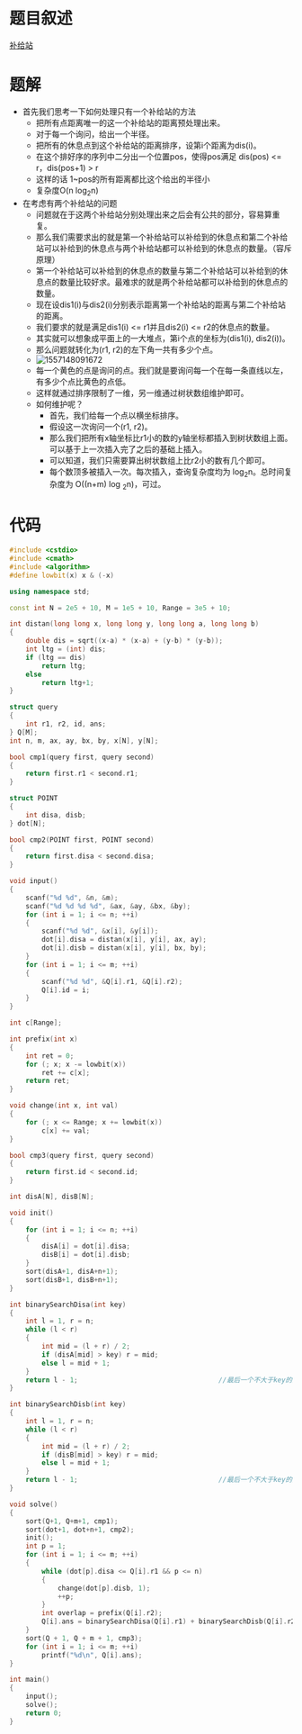 # 题目叙述

[补给站](http://124.205.120.153/contest/128/problem/1305)

# 题解

* 首先我们思考一下如何处理只有一个补给站的方法
  * 把所有点距离唯一的这一个补给站的距离预处理出来。
  * 对于每一个询问，给出一个半径。
  * 把所有的休息点到这个补给站的距离排序，设第i个距离为dis(i)。
  * 在这个排好序的序列中二分出一个位置pos，使得pos满足 dis(pos) <= r，dis(pos+1) > r
  * 这样的话 1~pos的所有距离都比这个给出的半径小
  * 复杂度O(n log<sub>2</sub>n)
* 在考虑有两个补给站的问题
  * 问题就在于这两个补给站分别处理出来之后会有公共的部分，容易算重复。
  * 那么我们需要求出的就是第一个补给站可以补给到的休息点和第二个补给站可以补给到的休息点与两个补给站都可以补给到的休息点的数量。（容斥原理）
  * 第一个补给站可以补给到的休息点的数量与第二个补给站可以补给到的休息点的数量比较好求。最难求的就是两个补给站都可以补给到的休息点的数量。
  * 现在设dis1(i)与dis2(i)分别表示距离第一个补给站的距离与第二个补给站的距离。
  * 我们要求的就是满足dis1(i) <= r1并且dis2(i) <= r2的休息点的数量。
  * 其实就可以想象成平面上的一大堆点，第i个点的坐标为(dis1(i), dis2(i))。
  * 那么问题就转化为(r1, r2)的左下角一共有多少个点。
  * ![1557148091672](https://github.com/hellonk/hellonk.github.io/blob/master/1557147942504.png)
  * 每一个黄色的点是询问的点。我们就是要询问每一个在每一条直线以左，有多少个点比黄色的点低。
  * 这样就通过排序限制了一维，另一维通过树状数组维护即可。
  * 如何维护呢？
    * 首先，我们给每一个点以横坐标排序。
    * 假设这一次询问一个(r1, r2)。
    * 那么我们把所有x轴坐标比r1小的数的y轴坐标都插入到树状数组上面。可以基于上一次插入完了之后的基础上插入。
    * 可以知道，我们只需要算出树状数组上比r2小的数有几个即可。
    * 每个数顶多被插入一次。每次插入，查询复杂度均为 log<sub>2</sub>n。总时间复杂度为 O((n+m) log <sub>2</sub>n)，可过。
# 代码

```cpp
#include <cstdio>
#include <cmath>
#include <algorithm>
#define lowbit(x) x & (-x)

using namespace std;

const int N = 2e5 + 10, M = 1e5 + 10, Range = 3e5 + 10;

int distan(long long x, long long y, long long a, long long b)
{
	double dis = sqrt((x-a) * (x-a) + (y-b) * (y-b));
	int ltg = (int) dis;
	if (ltg == dis)
		return ltg;
	else
		return ltg+1;
}

struct query
{
	int r1, r2, id, ans;
} Q[M];
int n, m, ax, ay, bx, by, x[N], y[N];

bool cmp1(query first, query second)
{
	return first.r1 < second.r1;
}

struct POINT
{
	int disa, disb;
} dot[N];

bool cmp2(POINT first, POINT second)
{
	return first.disa < second.disa;
}

void input()
{
    scanf("%d %d", &n, &m);
    scanf("%d %d %d %d", &ax, &ay, &bx, &by);
    for (int i = 1; i <= n; ++i)
    {
    	scanf("%d %d", &x[i], &y[i]);
    	dot[i].disa = distan(x[i], y[i], ax, ay);
    	dot[i].disb = distan(x[i], y[i], bx, by);
	}
	for (int i = 1; i <= m; ++i)
	{
		scanf("%d %d", &Q[i].r1, &Q[i].r2);
		Q[i].id = i;
	}
}

int c[Range];

int prefix(int x)
{
	int ret = 0;
	for (; x; x -= lowbit(x))
		ret += c[x];
	return ret;
}

void change(int x, int val)
{
	for (; x <= Range; x += lowbit(x))
		c[x] += val;
}

bool cmp3(query first, query second)
{
	return first.id < second.id;
}

int disA[N], disB[N];

void init()
{
	for (int i = 1; i <= n; ++i)
	{
		disA[i] = dot[i].disa;
		disB[i] = dot[i].disb;
	}
	sort(disA+1, disA+n+1);
	sort(disB+1, disB+n+1);
}

int binarySearchDisa(int key)
{
	int l = 1, r = n;
	while (l < r)
	{
	    int mid = (l + r) / 2;
	    if (disA[mid] > key) r = mid;
	    else l = mid + 1;
	}
	return l - 1;									//最后一个不大于key的数 
}

int binarySearchDisb(int key)
{
	int l = 1, r = n;
	while (l < r)
	{
	    int mid = (l + r) / 2;
	    if (disB[mid] > key) r = mid;
	    else l = mid + 1;
	}
	return l - 1;									//最后一个不大于key的数 
}

void solve()
{
	sort(Q+1, Q+m+1, cmp1); 
	sort(dot+1, dot+n+1, cmp2);
	init();
	int p = 1;
	for (int i = 1; i <= m; ++i)
	{
		while (dot[p].disa <= Q[i].r1 && p <= n)
		{ 
			change(dot[p].disb, 1);
			++p;
		}
		int overlap = prefix(Q[i].r2);
		Q[i].ans = binarySearchDisa(Q[i].r1) + binarySearchDisb(Q[i].r2) - overlap;
	}
	sort(Q + 1, Q + m + 1, cmp3);
	for (int i = 1; i <= m; ++i)
		printf("%d\n", Q[i].ans);
}

int main()
{
    input();
    solve();
    return 0;
}
```

